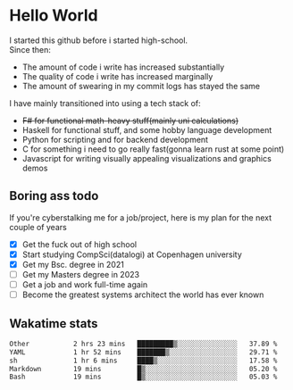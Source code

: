 # Hello World

I started this github before i started high-school.  
Since then:
- The amount of code i write has increased substantially
- The quality of code i write has increased marginally
- The amount of swearing in my commit logs has stayed the same

I have mainly transitioned into using a tech stack of:
- ~~F# for functional math-heavy stuff(mainly uni calculations)~~
- Haskell for functional stuff, and some hobby language development
- Python for scripting and for backend development
- C for something i need to go really fast(gonna learn rust at some point)
- Javascript for writing visually appealing visualizations and graphics demos

## Boring ass todo
If you're cyberstalking me for a job/project, here is my plan for the next couple of years
- [x] Get the fuck out of high school
- [x] Start studying CompSci(datalogi) at Copenhagen university
- [x] Get my Bsc. degree in 2021
- [ ] Get my Masters degree in 2023
- [ ] Get a job and work full-time again
- [ ] Become the greatest systems architect the world has ever known

## Wakatime stats
<!--START_SECTION:waka-->

```txt
Other           2 hrs 23 mins   █████████▒░░░░░░░░░░░░░░░   37.89 %
YAML            1 hr 52 mins    ███████▒░░░░░░░░░░░░░░░░░   29.71 %
sh              1 hr 6 mins     ████▒░░░░░░░░░░░░░░░░░░░░   17.58 %
Markdown        19 mins         █▒░░░░░░░░░░░░░░░░░░░░░░░   05.20 %
Bash            19 mins         █▒░░░░░░░░░░░░░░░░░░░░░░░   05.03 %
```

<!--END_SECTION:waka-->
